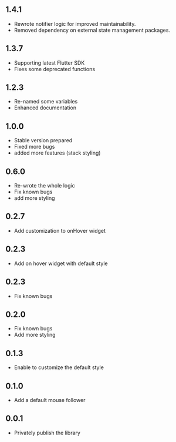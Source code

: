 ## 1.4.1
* Rewrote notifier logic for improved maintainability.
* Removed dependency on external state management packages.

## 1.3.7
* Supporting latest Flutter SDK
* Fixes some deprecated functions

## 1.2.3
* Re-named some variables
* Enhanced documentation

## 1.0.0
* Stable version prepared
* Fixed more bugs
* added more features (stack styling)

## 0.6.0
* Re-wrote the whole logic
* Fix known bugs
* add more styling

## 0.2.7
* Add customization to onHover widget

## 0.2.3
* Add on hover widget with default style

## 0.2.3
* Fix known bugs

## 0.2.0
* Fix known bugs
* Add more styling

## 0.1.3
* Enable to customize the default style

## 0.1.0
* Add a default mouse follower

## 0.0.1
* Privately publish the library
